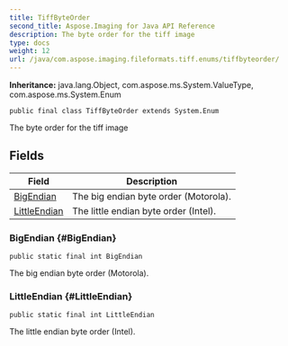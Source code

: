 ```yaml
---
title: TiffByteOrder
second_title: Aspose.Imaging for Java API Reference
description: The byte order for the tiff image
type: docs
weight: 12
url: /java/com.aspose.imaging.fileformats.tiff.enums/tiffbyteorder/
---
```

**Inheritance:**
java.lang.Object, com.aspose.ms.System.ValueType, com.aspose.ms.System.Enum
```
public final class TiffByteOrder extends System.Enum
```

The byte order for the tiff image
## Fields

| Field | Description |
| --- | --- |
| [BigEndian](#BigEndian) | The big endian byte order (Motorola). |
| [LittleEndian](#LittleEndian) | The little endian byte order (Intel). |
### BigEndian {#BigEndian}
```
public static final int BigEndian
```


The big endian byte order (Motorola).

### LittleEndian {#LittleEndian}
```
public static final int LittleEndian
```


The little endian byte order (Intel).

